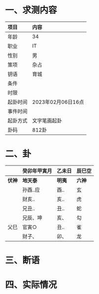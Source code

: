 # 一、求测内容
|项目|内容|
|:-|:-|
|年龄|34|
|职业|IT|
|性别|男|
|策项|杂占|
|钥语|育城|
|条件||
|时限||
|起卦时间|2023年02月06日16点|
|事件时间||
|起卦方式|文字笔画起卦|
|卦码|812卦|

# 二、卦
||癸卯年甲寅月|乙未日|辰巳空|
|:-|:-|:-|:-|
|**伏神**|**地天泰**|**明夷**|**六神**|
||孙酉..应|酉..|玄|
||财亥..|亥..|虎|
||兄丑..|丑..|蛇|
||兄辰、坤|亥、|勾|
|父巳|官寅○|丑..|雀|
||财子、|卯、|龙|


# 三、断语

# 四、实际情况